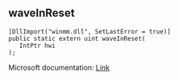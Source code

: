 ## waveInReset

```
[DllImport("winmm.dll", SetLastError = true)]
public static extern uint waveInReset(
   IntPtr hwi
);
```

Microsoft documentation: [Link](https://learn.microsoft.com/en-us/windows/win32/api/mmeapi/nf-mmeapi-waveinreset)
